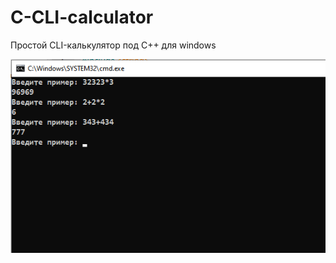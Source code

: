 # C-CLI-calculator
Простой CLI-калькулятор под C++ для windows


![Пример: ](https://github.com/LEv145/C-CLI-calculator/blob/master/screenshot.png)
